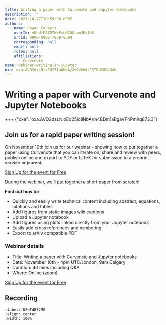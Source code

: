 ```yaml
---
title: Writing a paper with Curvenote and Jupyter Notebooks
description: ''
date: 2021-10-27T19:59:00.000Z
authors:
  - name: Rowan Cockett
    userId: vKndfPAZO7WeFxLH1GQcpnXPzfH3
    orcid: 0000-0002-7859-8394
    corresponding: null
    email: null
    roles: null
    affiliations:
      - Curvenote
name: webinar-writing-in-jupyter
oxa: oxa:AVQ2dzLNloEd25Io8NbA/Xw2zhkdzJSTDHC8EVQ4X
---
```


# Writing a paper with Curvenote and Jupyter Notebooks

+++ {"oxa":"oxa:AVQ2dzLNloEd25Io8NbA/m4BDm1aBgaVF4Pmhq873.3"}

## Join us for a rapid paper writing session!

On November 10th join us for our webinar - showing how to put together a paper using Curvenote that you can iterate on, share and review with peers, publish online and export to PDF or LaTeX for submission to a preprint service or journal.

[Sign Up for the event for Free](https://www.eventbrite.ca/e/writing-a-paper-with-curvenote-and-jupyter-notebooks-tickets-199787809717)

During the webinar, we’ll put together a short paper from scratch!

**Find out how to:**

- Quickly and easily write technical content including abstract, equations, citations and tables
- Add figures from static images with captions
- Upload a Jupyter notebook
- Add figures using plots linked directly from your Jupyter notebook
- Easily add cross references and numbering
- Export to arXiv compatible PDF

### Webinar details

- Title: Writing a paper with Curvenote and Jupyter notebooks
- Date: November 10th - 4pm UTC/London, 9am Calgary
- Duration: 40 mins including Q&A
- Where: Online (zoom)

[Sign Up for the event for Free](https://www.eventbrite.ca/e/writing-a-paper-with-curvenote-and-jupyter-notebooks-tickets-199787809717)

## Recording

```{iframe} https://www.youtube-nocookie.com/embed/ZQTiAc2UXnk
:label: DZeTdB72M0
:align: center
:width: 100%
```
